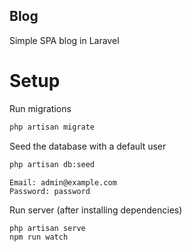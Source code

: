## Blog
Simple SPA blog in Laravel

# Setup

Run migrations

```bash
php artisan migrate
```

Seed the database with a default user

```bash
php artisan db:seed
```

```
Email: admin@example.com
Password: password
```

Run server (after installing dependencies)

```bash
php artisan serve
npm run watch
```
